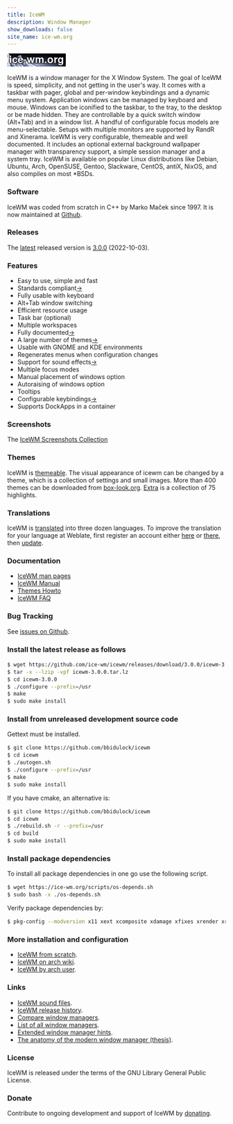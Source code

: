 ```yaml
---
title: IceWM
description: Window Manager
show_downloads: false
site_name: ice-wm.org
---
```


[![IceWM website logo][1]][2]

IceWM is a window manager for the X Window System.
The goal of IceWM is speed, simplicity,
and not getting in the user's way.
It comes with a taskbar with pager,
global and per-window keybindings
and a dynamic menu system.
Application windows can be managed by keyboard and mouse.
Windows can be iconified to the taskbar,
to the tray, to the desktop or be made hidden.
They are controllable by a quick switch
window (Alt+Tab) and in a window list.
A handful of configurable focus models are menu-selectable.
Setups with multiple monitors are supported by RandR and Xinerama.
IceWM is very configurable, themeable and well documented.
It includes an optional external background
wallpaper manager with transparency support,
a simple session manager and a system tray.
IceWM is available on popular Linux distributions like
Debian, Ubuntu, Arch, OpenSUSE, Gentoo, Slackware, CentOS,
antiX, NixOS, and also compiles on most \*BSDs.

### Software

IceWM was coded from scratch in C++ by Marko Maček since 1997.
It is now maintained at [Github][3].

### Releases

The [latest][15] released version is [3.0.0][4] (2022-10-03).

### Features

- Easy to use, simple and fast
- Standards compliant[&rarr;][22]
- Fully usable with keyboard
- Alt+Tab window switching
- Efficient resource usage
- Task bar (optional)
- Multiple workspaces
- Fully documented[&rarr;][23]
- A large number of themes[&rarr;][6]
- Usable with GNOME and KDE environments
- Regenerates menus when configuration changes
- Support for sound effects[&rarr;][24]
- Multiple focus modes
- Manual placement of windows option
- Autoraising of windows option
- Tooltips
- Configurable keybindings[&rarr;][25]
- Supports DockApps in a container

### Screenshots

The [IceWM Screenshots Collection](screenshots/)

### Themes

IceWM is [themeable](themes/).
The visual appearance of icewm can be changed by a theme,
which is a collection of settings and small images.
More than 400 themes can be downloaded from [box-look.org][6].
[Extra](https://github.com/bbidulock/icewm-extra-themes/)
is a collection of 75 highlights.

### Translations

IceWM is [translated][8] into three dozen languages.
To improve the translation for your language at Weblate,
first register an account either [here][21] or [there][26],
then [update][8].

### Documentation

- [IceWM man pages](man/)
- [IceWM Manual](manual/)
- [Themes Howto](themes/)
- [IceWM FAQ](FAQ/)

### Bug Tracking

See [issues on Github][5].

### Install the latest release as follows

```bash
$ wget https://github.com/ice-wm/icewm/releases/download/3.0.0/icewm-3.0.0.tar.lz
$ tar -x --lzip -vpf icewm-3.0.0.tar.lz
$ cd icewm-3.0.0
$ ./configure --prefix=/usr
$ make
$ sudo make install
```
### Install from unreleased development source code

Gettext must be installed.

```bash
$ git clone https://github.com/bbidulock/icewm
$ cd icewm
$ ./autogen.sh
$ ./configure --prefix=/usr
$ make
$ sudo make install
```

If you have cmake, an alternative is:

```bash
$ git clone https://github.com/bbidulock/icewm
$ cd icewm
$ ./rebuild.sh -r --prefix=/usr
$ cd build
$ sudo make install
```

### Install package dependencies

To install all package dependencies
in one go use the following script.

```bash
$ wget https://ice-wm.org/scripts/os-depends.sh
$ sudo bash -x ./os-depends.sh
```

Verify package dependencies by:

```bash
$ pkg-config --modversion x11 xext xcomposite xdamage xfixes xrender xrandr xinerama xft fontconfig sm ice sndfile alsa ao gio-2.0 gio-unix-2.0 gdk-pixbuf-xlib-2.0 imlib2 librsvg-2.0 xpm libpng libjpeg
```

### More installation and configuration

- [IceWM from scratch][10].
- [IceWM on arch wiki][16].
- [IceWM by arch user][17].

### Links

- [IceWM sound files](icewm-sounds).
- [IceWM release history](versions.html).
- [Compare window managers][11].
- [List of all window managers][12].
- [Extended window manager hints][19].
- [The anatomy of the modern window manager (thesis)][18].

### License

IceWM is released under the terms of the GNU Library General Public License.

### Donate

Contribute to ongoing development and support of IceWM by [donating][14].

[1]: images/logom.jpg "ice-wm.org"
[2]: https://ice-wm.org
[3]: https://github.com/bbidulock/icewm
[4]: https://github.com/ice-wm/icewm/releases/download/3.0.0/icewm-3.0.0.tar.lz
[5]: https://github.com/bbidulock/icewm/issues
[6]: https://themes.ice-wm.org
[8]: https://l10n.opensuse.org/projects/icewm/icewm-1-4-branch/
[9]: https://sandbox.cz/~covex/icewm/iceicons/iceicons-default-0.10.0.tar.gz
[10]: http://www.linuxfromscratch.org/blfs/view/svn/x/icewm.html
[11]: https://en.wikipedia.org/wiki/Comparison_of_X_window_managers
[12]: https://www.gilesorr.com/wm/table.html
[13]: https://ice-wm.org/gnome-wm-hints/
[14]: https://gijsbers.github.io/donate/
[15]: https://github.com/ice-wm/icewm/releases/latest
[16]: https://wiki.archlinux.org/index.php/IceWM
[17]: https://www.archlinuxuser.com/2013/02/how-to-install-configure-icewm-window.html
[18]: https://www.cs.ru.nl/bachelors-theses/2019/Max_van_Deurzen___4581903___The_anatomy_of_the_modern_window_manager_-_a_case_study_for_X_in_an_Agile_manner.pdf
[19]: https://specifications.freedesktop.org/wm-spec/wm-spec-latest.html
[20]: https://projects.mini-dweeb.org/attachments/download/4/report.pdf
[21]: https://l10n.opensuse.org/accounts/register/
[22]: https://github.com/ice-wm/icewm/blob/master/COMPLIANCE
[23]: https://ice-wm.org/man/
[24]: https://ice-wm.org/man/icesound
[25]: https://ice-wm.org/man/icewm-keys
[26]: https://idp-portal.suse.com/univention/self-service/#page=createaccount

[ vim: set ft=markdown sw=4 tw=80 nocin nosi fo+=tcqlorn: ]: #
